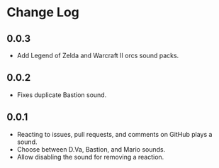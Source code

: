 # Change Log

## 0.0.3

- Add Legend of Zelda and Warcraft II orcs sound packs.

## 0.0.2

- Fixes duplicate Bastion sound.

## 0.0.1

- Reacting to issues, pull requests, and comments on GitHub plays a sound.
- Choose between D.Va, Bastion, and Mario sounds.
- Allow disabling the sound for removing a reaction.
